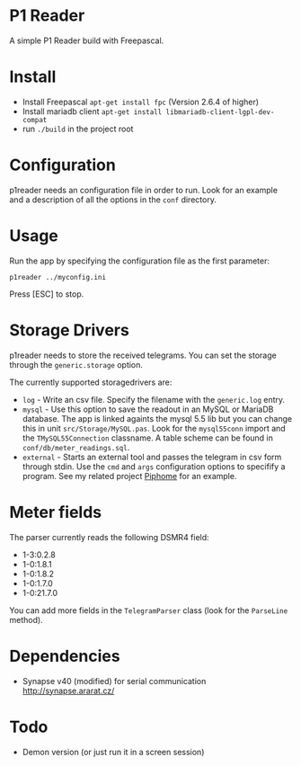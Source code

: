 # P1 Reader

A simple P1 Reader build with Freepascal. 

# Install

- Install Freepascal `apt-get install fpc` (Version 2.6.4 of higher)
- Install mariadb client `apt-get install libmariadb-client-lgpl-dev-compat`
- run `./build` in the project root


# Configuration

p1reader needs an configuration file in order to run. Look for an example and a description of all the options in the `conf` directory.


# Usage

Run the app by specifying the configuration file as the first parameter:

`p1reader ../myconfig.ini` 

Press [ESC] to stop.


# Storage Drivers

p1reader needs to store the received telegrams. You can set the storage through the `generic.storage` option.

The currently supported storagedrivers are:

- `log` - Write an csv file. Specify the filename with the `generic.log` entry.
- `mysql` - Use this option to save the readout in an MySQL or MariaDB database. The app is linked againts the mysql 5.5 lib but you can change this in unit  `src/Storage/MySQL.pas`. Look for the `mysql55conn` import and the `TMySQL55Connection` classname. A table scheme can be found in `conf/db/meter_readings.sql`.
- `external` - Starts an external tool and passes the telegram in csv form through stdin. Use the `cmd` and `args` configuration options to specifify a program. See my related project [Piphome](https://github.com/sleepybuildings/Piphome/blob/master/app/Console/Commands/p1reader.php) for an example.

# Meter fields

The parser currently reads the following DSMR4 field:

- 1-3:0.2.8
- 1-0:1.8.1
- 1-0:1.8.2
- 1-0:1.7.0
- 1-0:21.7.0

You can add more fields in the `TelegramParser` class (look for the `ParseLine` method).

# Dependencies

- Synapse v40 (modified) for serial communication http://synapse.ararat.cz/

# Todo

- Demon version (or just run it in a screen session)

